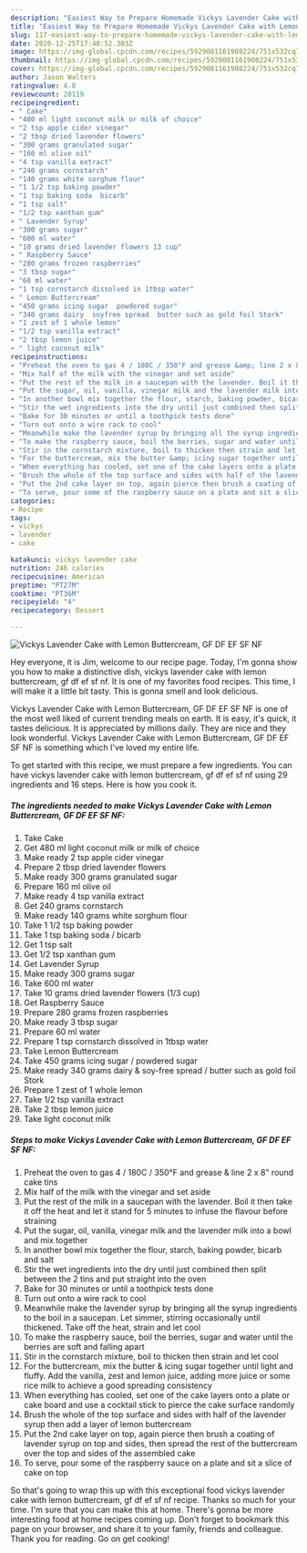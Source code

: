 ```yaml
---
description: "Easiest Way to Prepare Homemade Vickys Lavender Cake with Lemon Buttercream, GF DF EF SF NF"
title: "Easiest Way to Prepare Homemade Vickys Lavender Cake with Lemon Buttercream, GF DF EF SF NF"
slug: 117-easiest-way-to-prepare-homemade-vickys-lavender-cake-with-lemon-buttercream-gf-df-ef-sf-nf
date: 2020-12-25T17:40:52.303Z
image: https://img-global.cpcdn.com/recipes/5929081161908224/751x532cq70/vickys-lavender-cake-with-lemon-buttercream-gf-df-ef-sf-nf-recipe-main-photo.jpg
thumbnail: https://img-global.cpcdn.com/recipes/5929081161908224/751x532cq70/vickys-lavender-cake-with-lemon-buttercream-gf-df-ef-sf-nf-recipe-main-photo.jpg
cover: https://img-global.cpcdn.com/recipes/5929081161908224/751x532cq70/vickys-lavender-cake-with-lemon-buttercream-gf-df-ef-sf-nf-recipe-main-photo.jpg
author: Jason Walters
ratingvalue: 4.8
reviewcount: 20119
recipeingredient:
- " Cake"
- "480 ml light coconut milk or milk of choice"
- "2 tsp apple cider vinegar"
- "2 tbsp dried lavender flowers"
- "300 grams granulated sugar"
- "160 ml olive oil"
- "4 tsp vanilla extract"
- "240 grams cornstarch"
- "140 grams white sorghum flour"
- "1 1/2 tsp baking powder"
- "1 tsp baking soda  bicarb"
- "1 tsp salt"
- "1/2 tsp xanthan gum"
- " Lavender Syrup"
- "300 grams sugar"
- "600 ml water"
- "10 grams dried lavender flowers 13 cup"
- " Raspberry Sauce"
- "280 grams frozen raspberries"
- "3 tbsp sugar"
- "60 ml water"
- "1 tsp cornstarch dissolved in 1tbsp water"
- " Lemon Buttercream"
- "450 grams icing sugar  powdered sugar"
- "340 grams dairy  soyfree spread  butter such as gold foil Stork"
- "1 zest of 1 whole lemon"
- "1/2 tsp vanilla extract"
- "2 tbsp lemon juice"
- " light coconut milk"
recipeinstructions:
- "Preheat the oven to gas 4 / 180C / 350°F and grease &amp; line 2 x 8&#34; round cake tins"
- "Mix half of the milk with the vinegar and set aside"
- "Put the rest of the milk in a saucepan with the lavender. Boil it then take it off the heat and let it stand for 5 minutes to infuse the flavour before straining"
- "Put the sugar, oil, vanilla, vinegar milk and the lavender milk into a bowl and mix together"
- "In another bowl mix together the flour, starch, baking powder, bicarb and salt"
- "Stir the wet ingredients into the dry until just combined then split between the 2 tins and put straight into the oven"
- "Bake for 30 minutes or until a toothpick tests done"
- "Turn out onto a wire rack to cool"
- "Meanwhile make the lavender syrup by bringing all the syrup ingredients to the boil in a saucepan. Let simmer, stirring occasionally until thickened. Take off the heat, strain and let cool"
- "To make the raspberry sauce, boil the berries, sugar and water until the berries are soft and falling apart"
- "Stir in the cornstarch mixture, boil to thicken then strain and let cool"
- "For the buttercream, mix the butter &amp; icing sugar together until light and fluffy. Add the vanilla, zest and lemon juice, adding more juice or some rice milk to achieve a good spreading consistency"
- "When everything has cooled, set one of the cake layers onto a plate or cake board and use a cocktail stick to pierce the cake surface randomly"
- "Brush the whole of the top surface and sides with half of the lavender syrup then add a layer of lemon buttercream"
- "Put the 2nd cake layer on top, again pierce then brush a coating of lavender syrup on top and sides, then spread the rest of the buttercream over the top and sides of the assembled cake"
- "To serve, pour some of the raspberry sauce on a plate and sit a slice of cake on top"
categories:
- Recipe
tags:
- vickys
- lavender
- cake

katakunci: vickys lavender cake 
nutrition: 246 calories
recipecuisine: American
preptime: "PT27M"
cooktime: "PT36M"
recipeyield: "4"
recipecategory: Dessert

---
```



![Vickys Lavender Cake with Lemon Buttercream, GF DF EF SF NF](https://img-global.cpcdn.com/recipes/5929081161908224/751x532cq70/vickys-lavender-cake-with-lemon-buttercream-gf-df-ef-sf-nf-recipe-main-photo.jpg)

Hey everyone, it is Jim, welcome to our recipe page. Today, I'm gonna show you how to make a distinctive dish, vickys lavender cake with lemon buttercream, gf df ef sf nf. It is one of my favorites food recipes. This time, I will make it a little bit tasty. This is gonna smell and look delicious.



Vickys Lavender Cake with Lemon Buttercream, GF DF EF SF NF is one of the most well liked of current trending meals on earth. It is easy, it's quick, it tastes delicious. It is appreciated by millions daily. They are nice and they look wonderful. Vickys Lavender Cake with Lemon Buttercream, GF DF EF SF NF is something which I've loved my entire life.


To get started with this recipe, we must prepare a few ingredients. You can have vickys lavender cake with lemon buttercream, gf df ef sf nf using 29 ingredients and 16 steps. Here is how you cook it.

<!--inarticleads1-->

##### The ingredients needed to make Vickys Lavender Cake with Lemon Buttercream, GF DF EF SF NF:

1. Take  Cake
1. Get 480 ml light coconut milk or milk of choice
1. Make ready 2 tsp apple cider vinegar
1. Prepare 2 tbsp dried lavender flowers
1. Make ready 300 grams granulated sugar
1. Prepare 160 ml olive oil
1. Make ready 4 tsp vanilla extract
1. Get 240 grams cornstarch
1. Make ready 140 grams white sorghum flour
1. Take 1 1/2 tsp baking powder
1. Take 1 tsp baking soda / bicarb
1. Get 1 tsp salt
1. Get 1/2 tsp xanthan gum
1. Get  Lavender Syrup
1. Make ready 300 grams sugar
1. Take 600 ml water
1. Take 10 grams dried lavender flowers (1/3 cup)
1. Get  Raspberry Sauce
1. Prepare 280 grams frozen raspberries
1. Make ready 3 tbsp sugar
1. Prepare 60 ml water
1. Prepare 1 tsp cornstarch dissolved in 1tbsp water
1. Take  Lemon Buttercream
1. Take 450 grams icing sugar / powdered sugar
1. Make ready 340 grams dairy &amp; soy-free spread / butter such as gold foil Stork
1. Prepare 1 zest of 1 whole lemon
1. Take 1/2 tsp vanilla extract
1. Take 2 tbsp lemon juice
1. Take  light coconut milk




<!--inarticleads2-->

##### Steps to make Vickys Lavender Cake with Lemon Buttercream, GF DF EF SF NF:

1. Preheat the oven to gas 4 / 180C / 350°F and grease &amp; line 2 x 8&#34; round cake tins
1. Mix half of the milk with the vinegar and set aside
1. Put the rest of the milk in a saucepan with the lavender. Boil it then take it off the heat and let it stand for 5 minutes to infuse the flavour before straining
1. Put the sugar, oil, vanilla, vinegar milk and the lavender milk into a bowl and mix together
1. In another bowl mix together the flour, starch, baking powder, bicarb and salt
1. Stir the wet ingredients into the dry until just combined then split between the 2 tins and put straight into the oven
1. Bake for 30 minutes or until a toothpick tests done
1. Turn out onto a wire rack to cool
1. Meanwhile make the lavender syrup by bringing all the syrup ingredients to the boil in a saucepan. Let simmer, stirring occasionally until thickened. Take off the heat, strain and let cool
1. To make the raspberry sauce, boil the berries, sugar and water until the berries are soft and falling apart
1. Stir in the cornstarch mixture, boil to thicken then strain and let cool
1. For the buttercream, mix the butter &amp; icing sugar together until light and fluffy. Add the vanilla, zest and lemon juice, adding more juice or some rice milk to achieve a good spreading consistency
1. When everything has cooled, set one of the cake layers onto a plate or cake board and use a cocktail stick to pierce the cake surface randomly
1. Brush the whole of the top surface and sides with half of the lavender syrup then add a layer of lemon buttercream
1. Put the 2nd cake layer on top, again pierce then brush a coating of lavender syrup on top and sides, then spread the rest of the buttercream over the top and sides of the assembled cake
1. To serve, pour some of the raspberry sauce on a plate and sit a slice of cake on top




So that's going to wrap this up with this exceptional food vickys lavender cake with lemon buttercream, gf df ef sf nf recipe. Thanks so much for your time. I'm sure that you can make this at home. There's gonna be more interesting food at home recipes coming up. Don't forget to bookmark this page on your browser, and share it to your family, friends and colleague. Thank you for reading. Go on get cooking!
